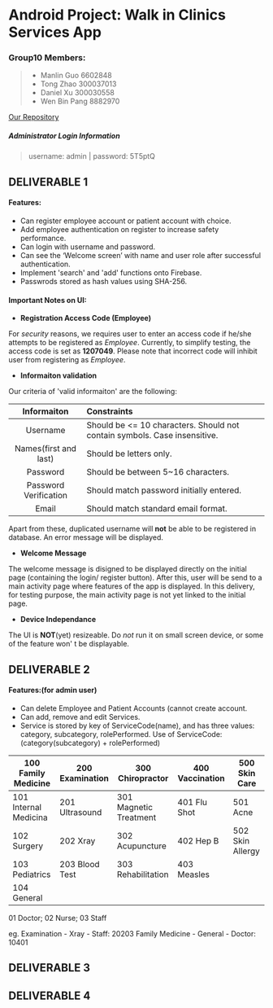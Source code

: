 ﻿# Android Project: Walk in Clinics Services App

### Group10 Members:
> * Manlin Guo 6602848
> * Tong Zhao 300037013
> * Daniel Xu 300030558
> * Wen Bin Pang 8882970

[Our Repository](https://github.com/SEG2105-uottawa/seg2x05-project-f19-10.git)

##### Administrator Login Information
> username: admin | password: 5T5ptQ 

## DELIVERABLE 1
#### Features:
* Can register employee account or patient account with choice.
* Add employee authentication on register to increase safety performance.
* Can login with username and password.
* Can see the ‘Welcome screen’ with name and user role after successful authentication.
* Implement 'search' and 'add' functions onto Firebase.
* Passwrods stored as hash values using SHA-256.


#### Important Notes on UI:

* **Registration Access Code (Employee)**

For *security* reasons, we requires user to enter an access code if he/she attempts to be registered as *Employee*. Currently, to simplify testing, the access code is set as **1207049**. Please note that incorrect code will inhibit user from registering as *Employee*.
* **Informaiton validation**

Our criteria of 'valid informaiton' are the following:

| Informaiton 		| Constraints | 
| :-------------:	| :------------------------------------| 
| Username  		|  Should be <= 10 characters. Should not contain symbols. Case insensitive. |
| Names(first and last) |  Should be letters only. |  
| Password      	|  Should be between 5~16 characters. | 
| Password Verification |  Should match password initially entered. |
| Email			|  Should match standard email format. |

Apart from these, duplicated username will **not** be able to be registered in database. An error message will be displayed.
* **Welcome Message**

The welcome message is disigned to be displayed directly on the initial page (containing the login/ register button). After this, user will be send to a main activity page where features of the app is displayed.
In this delivery, for testing purpose, the main activity page is not yet linked to the initial page.

* **Device Independance**

The UI is **NOT**(yet) resizeable. Do *not* run it on small screen device, or some of the feature won' t be displayable.


## DELIVERABLE 2
#### Features:(for admin user)
* Can delete Employee and Patient Accounts (cannot create account.
* Can add, remove and edit Services.
* Service is stored by key of ServiceCode(name), and has three values: category, subcategory, rolePerformed.
Use of ServiceCode: (category(subcategory) + rolePerformed)

| 100 Family Medicine | 200 Examination | 300 Chiropractor | 400 Vaccination |  500 Skin Care |
| ---------	          | ------------    | -------------    | ------------    | -------------  | 
|101 Internal Medicina| 201 Ultrasound  | 301 Magnetic Treatment| 401 Flu Shot| 501 Acne| 
|102 Surgery| 202 Xray | 302 Acupuncture | 402 Hep B | 502 Skin Allergy|
|103 Pediatrics | 203 Blood Test | 303 Rehabilitation | 403 Measles |     |
|104 General |  |  |  |  |

01 Doctor;
02 Nurse;
03 Staff

eg. Examination - Xray - Staff: 20203
    Family Medicine - General - Doctor: 10401



## DELIVERABLE 3




## DELIVERABLE 4



